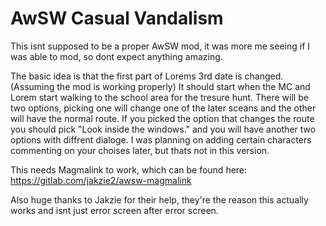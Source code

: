 # AwSW Casual Vandalism

This isnt supposed to be a proper AwSW mod, it was more me seeing if I was able to mod, so dont expect anything amazing.

The basic idea is that the first part of Lorems 3rd date is changed.
(Assuming the mod is working properly) It should start when the MC and Lorem start walking to the school area for the tresure hunt.
There will be two options, picking one will change one of the later sceans and the other will have the normal route.
If you picked the option that changes the route you should pick "Look inside the windows." and you will have another two options with diffrent dialoge.
I was planning on adding certain characters commenting on your choises later, but thats not in this version.

This needs Magmalink to work, which can be found here: https://gitlab.com/jakzie2/awsw-magmalink

Also huge thanks to Jakzie for their help, they're the reason this actually works and isnt just error screen after error screen.
